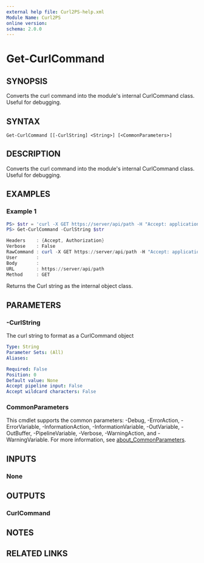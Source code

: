 ```yaml
---
external help file: Curl2PS-help.xml
Module Name: Curl2PS
online version:
schema: 2.0.0
---
```


# Get-CurlCommand

## SYNOPSIS
Converts the curl command into the module's internal CurlCommand class. Useful for debugging.

## SYNTAX

```
Get-CurlCommand [[-CurlString] <String>] [<CommonParameters>]
```

## DESCRIPTION
Converts the curl command into the module's internal CurlCommand class. Useful for debugging.

## EXAMPLES

### Example 1
```powershell
PS> $str = 'curl -X GET https://server/api/path -H "Accept: application/json" -H "Authorization: Bearer {{token}}"'
PS> Get-CurlCommand -CurlString $str

Headers    : {Accept, Authorization}
Verbose    : False
RawCommand : curl -X GET https://server/api/path -H "Accept: application/json" -H "Authorization: Bearer {{token}}"
User       : 
Body       : 
URL        : https://server/api/path
Method     : GET
```

Returns the Curl string as the internal object class.

## PARAMETERS

### -CurlString
The curl string to format as a CurlCommand object

```yaml
Type: String
Parameter Sets: (All)
Aliases:

Required: False
Position: 0
Default value: None
Accept pipeline input: False
Accept wildcard characters: False
```

### CommonParameters
This cmdlet supports the common parameters: -Debug, -ErrorAction, -ErrorVariable, -InformationAction, -InformationVariable, -OutVariable, -OutBuffer, -PipelineVariable, -Verbose, -WarningAction, and -WarningVariable. For more information, see [about_CommonParameters](http://go.microsoft.com/fwlink/?LinkID=113216).

## INPUTS

### None

## OUTPUTS

### CurlCommand

## NOTES

## RELATED LINKS

